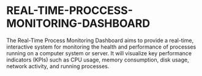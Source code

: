 # REAL-TIME-PROCCESS-MONITORING-DASHBOARD
The Real-Time Process Monitoring Dashboard aims to provide a real-time, interactive system for monitoring the health and performance of processes running on a computer system or server. It will visualize key performance indicators (KPIs) such as CPU usage, memory consumption, disk usage, network activity, and running processes. 
